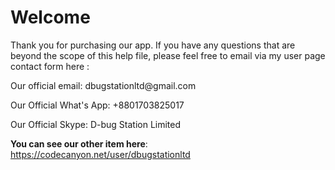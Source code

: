 <h1>Welcome</h1>


<p>Thank you for purchasing our app. If you have any questions that are beyond the scope of this help file, please feel free to email via my user page contact form here :</p>

<p>Our official email: dbugstationltd@gmail.com

Our Official What's App: +8801703825017

Our Official Skype: D-bug Station Limited</p>


<strong>You can see our other item here</strong>: </strong><a href="https://codecanyon.net/user/dbugstationltd">https://codecanyon.net/user/dbugstationltd</a></strong>
